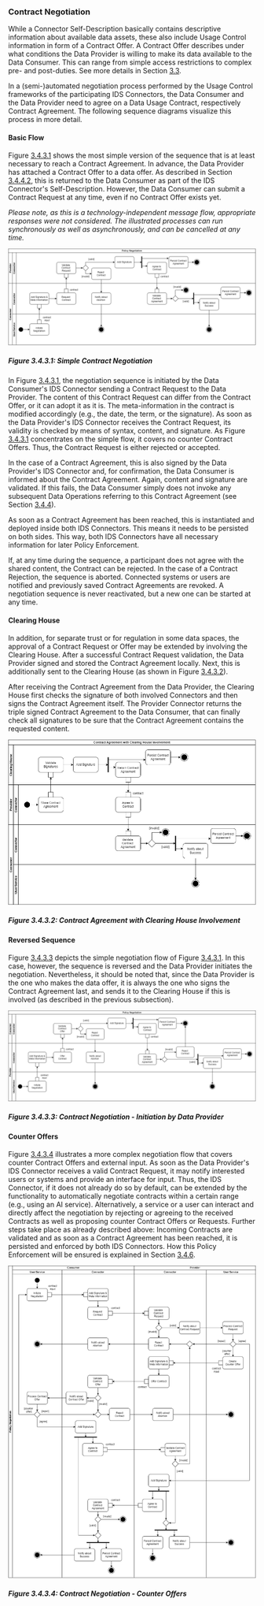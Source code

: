 ### Contract Negotiation ###

While a Connector Self-Description basically contains descriptive information about available
data assets, these also include Usage Control information in form of a Contract Offer. A Contract
Offer describes under what conditions the Data Provider is willing to make its data available to the
Data Consumer. This can range from simple access restrictions to complex pre- and post-duties. See
more details in Section [3.3](../3_3_Information_Layer/3_3_InformationLayer.md#information-layer).

In a (semi-)automated negotiation process performed by the Usage Control frameworks of the
participating IDS Connectors, the Data Consumer and the Data Provider need to agree on a Data Usage
Contract, respectively Contract Agreement. The following sequence diagrams visualize this process in
more detail.

#### Basic Flow ####

Figure [3.4.3.1](#figure-3431-simple-contract-negotiation) shows the most simple version of the sequence
that is at least necessary to reach a Contract Agreement. In advance, the Data Provider has attached
a Contract Offer to a data offer. As described in Section [3.4.4.2](./3_4_2_Data_Offering.md#data-offering), this is
returned to the Data Consumer as part of the IDS Connector's Self-Description. However, the Data
Consumer can submit a Contract Request at any time, even if no Contract Offer exists yet.

_Please note, as this is a technology-independent message flow, appropriate responses were not
considered. The illustrated processes can run synchronously as well as asynchronously, and can be
cancelled at any time._

![Simple Contract Negotiation](media/policy-negotiation-sequence-1.png)

##### Figure 3.4.3.1: Simple Contract Negotiation

In Figure [3.4.3.1](#figure-3431-simple-contract-negotiation), the negotiation sequence is initiated by the
Data Consumer's IDS Connector sending a Contract Request to the Data Provider. The content of this
Contract Request can differ from the Contract Offer, or it can adopt it as it is. The
meta-information in the contract is modified accordingly (e.g., the date, the term, or the
signature). As soon as the Data Provider's IDS Connector receives the Contract Request, its validity
is checked by means of syntax, content, and signature. As Figure [3.4.3.1](#figure-3431-simple-contract-negotiation)
concentrates on the simple flow, it covers no counter Contract Offers. Thus, the Contract Request is
either rejected or accepted.

In the case of a Contract Agreement, this is also signed by the Data Provider's IDS Connector and,
for confirmation, the Data Consumer is informed about the Contract Agreement. Again, content and
signature are validated. If this fails, the Data Consumer simply does not invoke any subsequent
Data Operations referring to this Contract Agreement (see Section [3.4.4](./3_4_4_Exchanging_Data.md)).

As soon as a Contract Agreement has been reached, this is instantiated and deployed inside both IDS
Connectors. This means it needs to be persisted on both sides. This way, both IDS Connectors have
all necessary information for later Policy Enforcement.

If, at any time during the sequence, a participant does not agree with the shared content, the
Contract can be rejected. In the case of a Contract Rejection, the sequence is aborted. Connected
systems or users are notified and previously saved Contract Agreements are revoked. A negotiation
sequence is never reactivated, but a new one can be started at any time.

#### Clearing House ####

In addition, for separate trust or for regulation in some data spaces, the approval of a Contract Request or Offer may be extended by
involving the Clearing House. After a successful Contract Request validation, the Data Provider
signed and stored the Contract Agreement locally. Next, this is additionally sent to the Clearing
House (as shown in Figure [3.4.3.2](#figure-3432-contract-agreement-with-clearing-house-involvement)).

After receiving the Contract Agreement from the Data Provider, the Clearing House first checks the
signature of both involved Connectors and then signs the Contract Agreement itself. The Provider
Connector returns the triple signed Contract Agreement to the Data Consumer, that can finally check
all signatures to be sure that the Contract Agreement contains the requested content.

![Clearing House Involvement](media/policy-negotiation-sequence-4.png)

##### Figure 3.4.3.2: Contract Agreement with Clearing House Involvement

#### Reversed Sequence ####

Figure [3.4.3.3](#figure-3433-contract-negotiation---initiation-by-data-provider) depicts the simple
negotiation flow of Figure [3.4.3.1](#figure-3433-contract-negotiation---initiation-by-data-provider).
In this case, however, the sequence is reversed and the Data Provider initiates the negotiation.
Nevertheless, it should be noted that, since the Data Provider is the one who makes the data offer,
it is always the one who signs the Contract Agreement last, and sends it to the Clearing House if
this is involved (as described in the previous subsection).

![Contract Negotiation: Initiation by Data Provider](media/policy-negotiation-sequence-2.png)

##### Figure 3.4.3.3: Contract Negotiation - Initiation by Data Provider

#### Counter Offers ####

Figure [3.4.3.4](#figure-3434-contract-negotiation---counter-offers) illustrates a more complex negotiation
flow that covers counter Contract Offers and external input. As soon as the Data Provider's IDS
Connector receives a valid Contract Request, it may notify interested users or systems and provide
an interface for input. Thus, the IDS Connector, if it does not already do so by default, can be
extended by the functionality to automatically negotiate contracts within a certain range (e.g.,
using an AI service). Alternatively, a service or a user can interact and directly affect the
negotiation by rejecting or agreeing to the received Contracts as well as proposing counter
Contract Offers or Requests. Further steps take place as already described above: Incoming Contracts
are validated and as soon as a Contract Agreement has been reached, it is persisted and enforced by
both IDS Connectors. How this Policy Enforcement will be ensured is explained in Section
[3.4.6](./3_4_6_Policy_Enforcement.md).

![Contract Negotiation: Counter Offers](media/policy-negotiation-sequence-3.png)

##### Figure 3.4.3.4: Contract Negotiation - Counter Offers
